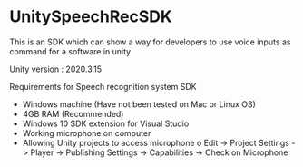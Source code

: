# UnitySpeechRecSDK
This is an SDK which can show a way for developers to use voice inputs as command for a software in unity

Unity version : 2020.3.15

Requirements for Speech recognition system SDK 
-	Windows machine (Have not been tested on Mac or Linux OS)
-	4GB RAM (Recommended)
-	Windows 10 SDK extension for Visual Studio
-	Working microphone on computer
-	Allowing Unity projects to access microphone
o	Edit -> Project Settings -> Player -> Publishing Settings -> Capabilities -> Check on Microphone
